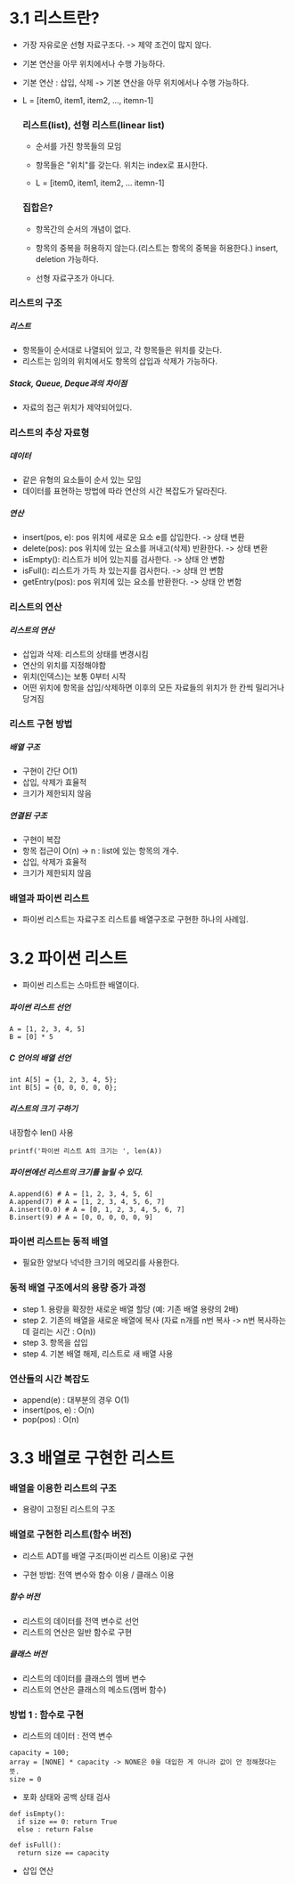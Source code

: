 # 3.1 리스트란?

- 가장 자유로운 선형 자료구조다. -> 제약 조건이 많지 않다.

- 기본 연산을 아무 위치에서나 수행 가능하다.

- 기본 연산 : 삽입, 삭제 -> 기본 연산을 아무 위치에서나 수행 가능하다. 

- L = [item0, item1, item2, ..., itemn-1]

  ### 리스트(list), 선형 리스트(linear list)

  - 순서를 가진 항목들의 모임
 
  - 항목들은 "위치"를 갖는다. 위치는 index로 표시한다.
 
  - L = [item0, item1, item2, ... itemn-1]
 

  ### 집합은?

  - 항목간의 순서의 개념이 없다.
 
  - 항목의 중복을 허용하지 않는다.(리스트는 항목의 중복을 허용한다.) insert, deletion 가능하다. 
 
  - 선형 자료구조가 아니다.
 
### 리스트의 구조

  ##### 리스트

  - 항목들이 순서대로 나열되어 있고, 각 항목들은 위치를 갖는다.
  - 리스트는 임의의 위치에서도 항목의 삽입과 삭제가 가능하다.

  ##### Stack, Queue, Deque과의 차이점

  - 자료의 접근 위치가 제약되어있다.

### 리스트의 추상 자료형

   ##### 데이터
   - 같은 유형의 요소들이 순서 있는 모임
   - 데이터를 표현하는 방법에 따라 연산의 시간 복잡도가 달라진다.

   ##### 연산
   - insert(pos, e): pos 위치에 새로운 요소 e를 삽입한다. -> 상태 변환
   - delete(pos): pos 위치에 있는 요소를 꺼내고(삭제) 반환한다. -> 상태 변환
   - isEmpty(): 리스트가 비어 있는지를 검사한다. -> 상태 안 변함
   - isFull(): 리스트가 가득 차 있는지를 검사한다. -> 상태 안 변함
   - getEntry(pos): pos 위치에 있는 요소를 반환한다. -> 상태 안 변함

### 리스트의 연산
   ##### 리스트의 연산
   - 삽입과 삭제: 리스트의 상태를 변경시킴
   - 연산의 위치를 지정해야함
   - 위치(인덱스)는 보통 0부터 시작
   - 어떤 위치에 항목을 삽입/삭제하면 이후의 모든 자료들의 위치가 한 칸씩 밀리거나 당겨짐


### 리스트 구현 방법
   ##### 배열 구조
   - 구현이 간단 O(1)
   - 삽입, 삭제가 효율적
   - 크기가 제한되지 않음

   ##### 연결된 구조
   - 구현이 복잡
   - 항목 접근이 O(n) -> n : list에 있는 항목의 개수.
   - 삽입, 삭제가 효율적
   - 크기가 제한되지 않음

### 배열과 파이썬 리스트
- 파이썬 리스트는 자료구조 리스트를 배열구조로 구현한 하나의 사례임.


# 3.2 파이썬 리스트
- 파이썬 리스트는 스마트한 배열이다.

##### 파이썬 리스트 선언
```
A = [1, 2, 3, 4, 5]
B = [0] * 5
```

##### C 언어의 배열 선언
```
int A[5] = {1, 2, 3, 4, 5};
int B[5] = {0, 0, 0, 0, 0};
```

##### 리스트의 크기 구하기
내장함수 len() 사용

```
printf('파이썬 리스트 A의 크기는 ', len(A))
```

##### 파이썬에선 리스트의 크기를 늘릴 수 있다. 

```
A.append(6) # A = [1, 2, 3, 4, 5, 6]
A.append(7) # A = [1, 2, 3, 4, 5, 6, 7]
A.insert(0.0) # A = [0, 1, 2, 3, 4, 5, 6, 7]
B.insert(9) # A = [0, 0, 0, 0, 0, 9]
```

### 파이썬 리스트는 동적 배열
- 필요한 양보다 넉넉한 크기의 메모리를 사용한다.

### 동적 배열 구조에서의 용량 증가 과정

- step 1. 용량을 확장한 새로운 배열 할당 (예: 기존 배열 용량의 2배)
- step 2. 기존의 배열을 새로운 배열에 복사 (자료 n개를 n번 복사 -> n번 복사하는데 걸리는 시간 : O(n))
- step 3. 항목을 삽입
- step 4. 기본 배열 해제, 리스트로 새 배열 사용

### 연산들의 시간 복잡도
- append(e) : 대부분의 경우 O(1)
- insert(pos, e) : O(n)
- pop(pos) : O(n)

# 3.3 배열로 구현한 리스트

### 배열을 이용한 리스트의 구조
- 용량이 고정된 리스트의 구조

### 배열로 구현한 리스트(함수 버전)
- 리스트 ADT를 배열 구조(파이썬 리스트 이용)로 구현

- 구현 방법: 전역 변수와 함수 이용 / 클래스 이용

##### 함수 버전
  - 리스트의 데이터를 전역 변수로 선언
  - 리스트의 연산은 일반 함수로 구현

##### 클래스 버전
  - 리스트의 데이터를 클래스의 멤버 변수
  - 리스트의 연산은 클래스의 메소드(멤버 함수)

### 방법 1 : 함수로 구현
- 리스트의 데이터 : 전역 변수
```
capacity = 100;
array = [NONE] * capacity -> NONE은 0을 대입한 게 아니라 값이 안 정해졌다는 뜻.
size = 0
```
- 포화 상태와 공백 상태 검사

```
def isEmpty():
  if size == 0: return True
  else : return False

def isFull():
  return size == capacity
```

- 삽입 연산

